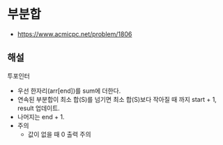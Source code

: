 # 부분합

- https://www.acmicpc.net/problem/1806

## 해설

투포인터

- 우선 한자리(arr[end])를 sum에 더한다.
- 연속된 부분합이 최소 합(S)를 넘기면 최소 합(S)보다 작아질 때 까지 start + 1, result 업데이트.
- 나머지는 end + 1.
- 주의
    - 값이 없을 때 0 출력 주의